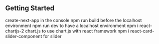 ## Getting Started
create-next-app in the console
npm run build before the localhost environment
npm run dev to have a localhost environment 
npm i react-chartjs-2 chart.js to use chart.js with react framework
npm i react-card-slider-component for slider